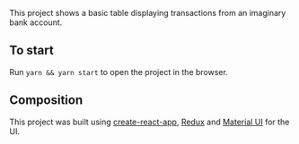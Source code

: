 This project shows a basic table displaying transactions from an imaginary bank account.

## To start
Run `yarn && yarn start` to open the project in the browser.

## Composition
This project was built using [create-react-app](https://github.com/facebook/create-react-app), [Redux](https://redux.js.org/) and [Material UI](https://material-ui.com/components) for the UI.